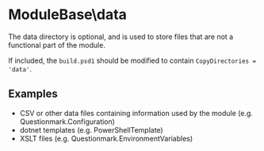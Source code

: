 ﻿# ModuleBase\data

The data directory is optional, and is used to store files that are not a functional part of the module.

If included, the `build.psd1` should be modified to contain `CopyDirectories = 'data'`.

## Examples

- CSV or other data files containing information used by the module (e.g. Questionmark.Configuration)
- dotnet templates (e.g. PowerShellTemplate)
- XSLT files (e.g. Questionmark.EnvironmentVariables)